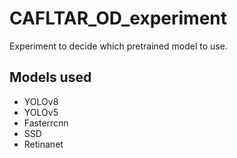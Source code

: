 # CAFLTAR_OD_experiment
Experiment to decide which pretrained model to use.
## Models used
- YOLOv8
- YOLOv5
- Fasterrcnn
- SSD
- Retinanet

